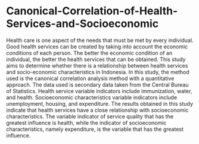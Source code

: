 # Canonical-Correlation-of-Health-Services-and-Socioeconomic

Health care is one aspect of the needs that must be met by every individual. Good health services can be created by taking into account the economic conditions of each person. The better the economic condition of an individual, the better the health services that can be obtained. This study aims to determine whether there is a relationship between health services and socio-economic characteristics in Indonesia. In this study, the method used is the canonical correlation analysis method with a quantitative approach. The data used is secondary data taken from the Central Bureau of Statistics. Health service variable indicators include immunization, water, and health.  Socioeconomic characteristics variable indicators include unemployment, housing, and expenditure. The results obtained in this study indicate that health services have a close relationship with socioeconomic characteristics.  The variable indicator of service quality that has the greatest influence is health, while the indicator of socioeconomic characteristics, namely expenditure, is the variable that has the greatest influence.
